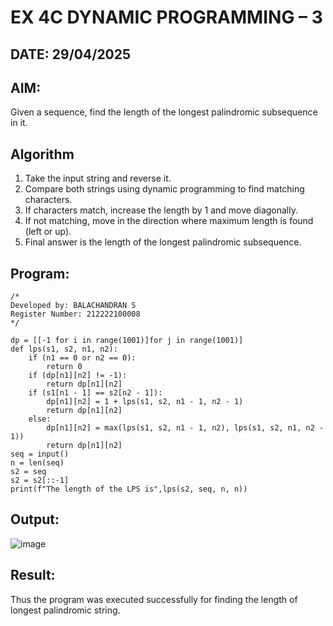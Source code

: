# EX 4C DYNAMIC PROGRAMMING – 3
## DATE: 29/04/2025
## AIM:
Given a sequence, find the length of the longest palindromic subsequence in it.

## Algorithm
1. Take the input string and reverse it.
2. Compare both strings using dynamic programming to find matching characters.
3. If characters match, increase the length by 1 and move diagonally.
4. If not matching, move in the direction where maximum length is found (left or up).
5. Final answer is the length of the longest palindromic subsequence.

## Program:
```
/*
Developed by: BALACHANDRAN S
Register Number: 212222100008
*/
```
```PY
dp = [[-1 for i in range(1001)]for j in range(1001)]
def lps(s1, s2, n1, n2):   
    if (n1 == 0 or n2 == 0):       
        return 0    
    if (dp[n1][n2] != -1):      
        return dp[n1][n2]    
    if (s1[n1 - 1] == s2[n2 - 1]):       
        dp[n1][n2] = 1 + lps(s1, s2, n1 - 1, n2 - 1)       
        return dp[n1][n2]    
    else:      
        dp[n1][n2] = max(lps(s1, s2, n1 - 1, n2), lps(s1, s2, n1, n2 - 1))      
        return dp[n1][n2]
seq = input()
n = len(seq)
s2 = seq
s2 = s2[::-1]
print(f"The length of the LPS is",lps(s2, seq, n, n))
```

## Output:

![image](https://github.com/user-attachments/assets/5d353642-4b3f-4f0a-b6a8-ff3ae628ff71)

## Result:
Thus the program was executed successfully for finding the length of longest palindromic string.
